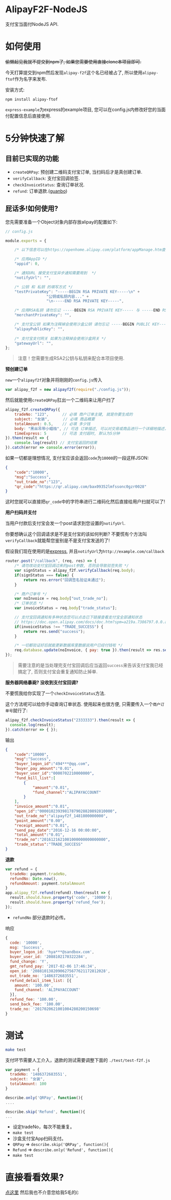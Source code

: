 # AlipayF2F-NodeJS
支付宝当面付NodeJS API.

# 如何使用

~~偷懒起见我就不提交到npm了, 如果您需要使用直接clone本项目即可.~~

今天打算提交到npm然后发现`alipay-f2f`这个名已经被占了, 所以使用`alipay-ftof`作为名字来发布.

安装方式:

```
npm install alipay-ftof
```


`express-example`为express的example项目, 您可以在config.js内修改好您的当面付配置信息后直接使用.

# 5分钟快速了解
## 目前已实现的功能
* `createQRPay`: 预创建二维码支付宝订单, 当扫码后才是真创建订单.
* `verifyCallback`: 支付宝回调验签.
* `checkInvoiceStatus`: 查询订单状况.
* `refund`: 订单退款.([guanbo](https://github.com/guanbo))


## 屁话多!如何使用?
您先需要准备一个Object对象内部存放alipay的配置如下:

```javascript
// config.js

module.exports = {

	/* 以下信息可以在https://openhome.alipay.com/platform/appManage.htm查到, 不过merchantPrivateKey需要您自己生成 */

	/* 应用AppID */
	"appid": 0,

	/* 通知URL 接受支付宝异步通知需要用到  */
	"notifyUrl": "",

	/* 公钥 和 私钥 的填写方式 */
	"testPrivateKey": "-----BEGIN RSA PRIVATE KEY-----\n" +
		          "公钥或私钥内容..." +
		          "\n-----END RSA PRIVATE KEY-----",

	/* 应用RSA私钥 请勿忘记 -----BEGIN RSA PRIVATE KEY----- 与 -----END RSA PRIVATE KEY-----  */
	"merchantPrivateKey": "",

	/* 支付宝公钥 如果为注释掉会使用沙盒公钥 请勿忘记 -----BEGIN PUBLIC KEY----- 与 -----END PUBLIC KEY----- */
	"alipayPublicKey": "",
	
	/* 支付宝支付网关 如果为注释掉会使用沙盒网关 */
	"gatewayUrl": "",
};
```

> 注意！您需要生成RSA2公钥与私钥来配合本项目使用.

__预创建订单__

`new`一个`alipayf2f`对象并将刚刚的`config.js`传入

```javascript
var alipay_f2f = new alipayf2f(require("./config.js"));
```

然后就能使用`createQRPay`肛出一个二维码来让用户扫了

```javascript
alipay_f2f.createQRPay({
    tradeNo: "123",      // 必填 商户订单主键, 就是你要生成的
    subject: "女装",      // 必填 商品概要
    totalAmount: 0.5,    // 必填 多少钱
    body: "黑丝吊带小蜡烛", // 可选 订单描述, 可以对交易或商品进行一个详细地描述，比如填写"购买商品2件共15.00元"
    timeExpress: 5       // 可选 支付超时, 默认为5分钟
}).then(result => {
    console.log(result) // 支付宝返回的结果
}).catch(error => console.error(error));
```

如果一切都是理想情况, 支付宝应该会返回`code`为`10000`的一段这样JSON:

```json
{
    "code":"10000",
    "msg":"Success",
    "out_trade_no":"123",
    "qr_code":"https://qr.alipay.com/bax09352lmfssonc0gzr0028"
}
```
这时您就可以直接把`qr_code`中的字符串进行二维码化然后直接给用户扫就可以了!

__用户扫码并支付__

当用户付款后支付宝会发一个post请求到您设置的`notifyUrl`.

你要想确认这个回调请求是不是支付宝的该如何判断? 不要慌有个方法叫`verifyCallback`就能帮您鉴别是不是支付宝发送的了!

假设我们现在使用的是[express](http://expressjs.com/), 并且`notifyUrl`为`http://example.com/callback`

```javascript
router.post("/callback", (req, res) => {
	/* 请勿改动支付宝回调过来的post参数, 否则会导致验签失败 */
	var signStatus = alipay_f2f.verifyCallback(req.body);
	if(signStatus === false) {
		return res.error("回调签名验证未通过");
	}

	/* 商户订单号 */
	var noInvoice = req.body["out_trade_no"];
	/* 订单状态 */
	var invoiceStatus = req.body["trade_status"];

	// 支付宝回调通知有多种状态您可以点击已下链接查看支付宝全部通知状态
	// https://doc.open.alipay.com/docs/doc.htm?spm=a219a.7386797.0.0.aZMdK2&treeId=193&articleId=103296&docType=1#s1
	if(invoiceStatus !== "TRADE_SUCCESS") {
		return res.send("success");
	}

	/* 一切都验证好后就能更新数据库里数据说用户已经付钱啦 */
	req.database.update(noInvoice, { pay: true }).then(result => res.send("success")).catch(err => res.catch(err));
});
```

> 需要注意的是当处理完支付宝回调后应当返回`success`来告诉支付宝我已经搞定了, 否则支付宝会重复通知防止掉单.

__服务器网络暴毙? 没收到支付宝回调?__

不要慌我给你实现了一个`checkInvoiceStatus`方法.

这个方法呢可以给你手动查询订单状态. 使用起来也很方便, 只需要传入一个`商户订单号`就行了:

```javascript
alipay_f2f.checkInvoiceStatus("2333333").then(result => {
  console.log(result);
}).catch(error => { });
```

输出

```json
{
    "code":"10000",
    "msg":"Success",
    "buyer_logon_id":"494***@qq.com",
    "buyer_pay_amount":"0.01",
    "buyer_user_id":"0000702210000000",
    "fund_bill_list":[
        {
            "amount":"0.01",
            "fund_channel":"ALIPAYACCOUNT"
        }
    ],
    "invoice_amount":"0.01",
    "open_id":"00001023939817879028820892810000",
    "out_trade_no":"alipayf2f_1481800000000",
    "point_amount":"0.00",
    "receipt_amount":"0.01",
    "send_pay_date":"2016-12-16 00:00:00",
    "total_amount":"0.01",
    "trade_no":"2016121621001000000000000000",
    "trade_status":"TRADE_SUCCESS"
}
```

__退款__

```javascript
var refund = {
  tradeNo: payment.tradeNo,
  refundNo: Date.now(),
  refundAmount: payment.totalAmount
}
app.alipay_f2f.refund(refund).then(result => {
  result.should.have.property('code', '10000');
  result.should.have.property('refund_fee');
});
```
- `refundNo` 部分退款时必传。

响应  

```js
{
  code: '10000',
  msg: 'Success',
  buyer_logon_id: 'hya***@sandbox.com',
  buyer_user_id: '2088102170322284',
  fund_change: 'Y',
  gmt_refund_pay: '2017-02-06 17:46:34',
  open_id: '20881013820906275677621172812028',
  out_trade_no: '1486372683551',
  refund_detail_item_list: [{
    amount: '100.00',
    fund_channel: 'ALIPAYACCOUNT'
  }],
  refund_fee: '100.00',
  send_back_fee: '100.00',
  trade_no: '2017020621001004280200150698'
}
```

# 测试

```bash
make test
```  

支付环节需要人工介入，退款的测试需要调整下面的
`./test/test-f2f.js`

```javascript
var payment = {
  tradeNo: '1486372683551',
  subject: "女装",
  totalAmount: 100
}

describe.only('QRPay', function(){
....

describe.skip('Refund', function(){
...

```
- 设定tradeNo，每次不能重复。
- `make test`
- 沙盒支付宝App扫码支付。
- `QRPay` => `describe.skip('QRPay', function(){`
- `Refund` => `describe.only('Refund', function(){`
- `make test`

# 直接看看效果?
[点这里](https://alipayf2f.x-speed.cc) 然后我也不介意您给我5毛的(:
